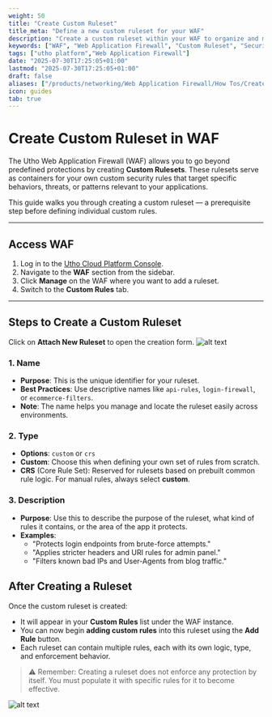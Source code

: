 ```yaml
---
weight: 50
title: "Create Custom Ruleset"
title_meta: "Define a new custom ruleset for your WAF"
description: "Create a custom ruleset within your WAF to organize and manage your own set of filtering rules tailored to your application's unique security needs."
keywords: ["WAF", "Web Application Firewall", "Custom Ruleset", "Security"]
tags: ["utho platform","Web Application Firewall"]
date: "2025-07-30T17:25:05+01:00"
lastmod: "2025-07-30T17:25:05+01:00"
draft: false 
aliases: ["/products/networking/Web Application Firewall/How Tos/Create Custom Ruleset"]
icon: guides
tab: true
---
```

# **Create Custom Ruleset in WAF**

The Utho Web Application Firewall (WAF) allows you to go beyond predefined protections by creating **Custom Rulesets**. These rulesets serve as containers for your own custom security rules that target specific behaviors, threats, or patterns relevant to your applications.

This guide walks you through creating a custom ruleset — a prerequisite step before defining individual custom rules.

---

## **Access WAF**

1. Log in to the [Utho Cloud Platform Console](https://console.utho.com).
2. Navigate to the **WAF** section from the sidebar.
3. Click **Manage** on the WAF where you want to add a ruleset.
4. Switch to the **Custom Rules** tab.

---

## **Steps to Create a Custom Ruleset**

Click on **Attach New Ruleset** to open the creation form.
![alt text](image.png)

### 1. **Name**

- **Purpose**: This is the unique identifier for your ruleset.
- **Best Practices**: Use descriptive names like `api-rules`, `login-firewall`, or `ecommerce-filters`.
- **Note**: The name helps you manage and locate the ruleset easily across environments.

### 2. **Type**

- **Options**: `custom` or `crs`
- **Custom**: Choose this when defining your own set of rules from scratch.
- **CRS** (Core Rule Set): Reserved for rulesets based on prebuilt common rule logic. For manual rules, always select **custom**.

### 3. **Description**

- **Purpose**: Use this to describe the purpose of the ruleset, what kind of rules it contains, or the area of the app it protects.
- **Examples**:
  - "Protects login endpoints from brute-force attempts."
  - "Applies stricter headers and URI rules for admin panel."
  - "Filters known bad IPs and User-Agents from blog traffic."

## **After Creating a Ruleset**

Once the custom ruleset is created:

- It will appear in your **Custom Rules** list under the WAF instance.
- You can now begin **adding custom rules** into this ruleset using the **Add Rule** button.
- Each ruleset can contain multiple rules, each with its own logic, type, and enforcement behavior.

> ⚠️ Remember: Creating a ruleset does not enforce any protection by itself. You must populate it with specific rules for it to become effective.

![alt text](image-2.png)
